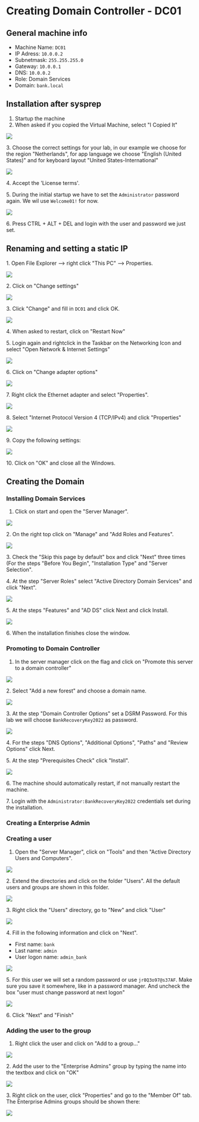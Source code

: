 # Creating Domain Controller - DC01

## General machine info

* Machine Name: `DC01`
* IP Adress: `10.0.0.2`
* Subnetmask: `255.255.255.0`
* Gateway: `10.0.0.1`
* DNS: `10.0.0.2`
* Role: Domain Services
* Domain: `bank.local`

## Installation after sysprep

1. Startup the machine
2. When asked if you copied the Virtual Machine, select "I Copied It"

![](<../../.gitbook/assets/afbeelding (103) (1) (2) (3).png>)

3\. Choose the correct settings for your lab, in our example we choose for the region "Netherlands", for app language we choose "English (United States)" and for keyboard layout "United States-International"

![](<../../.gitbook/assets/afbeelding (1) (1) (1) (2) (2).png>)

4\. Accept the 'License terms'.

5\. During the initial startup we have to set the `Administrator` password again. We wil use `Welcome01!` for now.

![](<../../.gitbook/assets/afbeelding (10).png>)

6\. Press CTRL + ALT + DEL and login with the user and password we just set.

## Renaming and setting a static IP

1\. Open File Explorer --> right click "This PC" --> Properties.

![](<../../.gitbook/assets/afbeelding (17) (1) (2) (7).png>)

2\. Click on "Change settings"

![](<../../.gitbook/assets/afbeelding (56).png>)

3\. Click "Change" and fill in `DC01` and click OK.

![](<../../.gitbook/assets/afbeelding (3) (1).png>)

4\. When asked to restart, click on "Restart Now"

5\. Login again and rightclick in the Taskbar on the Networking Icon and select "Open Network & Internet Settings"

![](<../../.gitbook/assets/afbeelding (109) (1).png>)

6\. Click on "Change adapter options"

![](<../../.gitbook/assets/afbeelding (20) (1) (1) (2).png>)

7\. Right click the Ethernet adapter and select "Properties".

![](<../../.gitbook/assets/afbeelding (102) (1) (2) (2).png>)

8\. Select "Internet Protocol Version 4 (TCP/IPv4) and click "Properties"

![](<../../.gitbook/assets/afbeelding (15).png>)

9\. Copy the following settings:

![](<../../.gitbook/assets/afbeelding (2) (1).png>)

10\. Click on "OK" and close all the Windows.

## Creating the Domain

### Installing Domain Services

1. Click on start and open the "Server Manager".

![](<../../.gitbook/assets/afbeelding (44) (1) (2) (3).png>)

2\. On the right top click on "Manage" and "Add Roles and Features".

![](<../../.gitbook/assets/afbeelding (81) (1) (1) (2).png>)

3\. Check the "Skip this page by default" box and click "Next" three times (For the steps "Before You Begin", "Installation Type" and "Server Selection".

4\. At the step "Server Roles" select "Active Directory Domain Services" and click "Next".

![](<../../.gitbook/assets/afbeelding (58).png>)

5\. At the steps "Features" and "AD DS" click Next and click Install.

![](<../../.gitbook/assets/afbeelding (71).png>)

6\. When the installation finishes close the window.

### Promoting to Domain Controller

1. In the server manager click on the flag and click on "Promote this server to a domain controller"

![](<../../.gitbook/assets/afbeelding (75).png>)

2\. Select "Add a new forest" and choose a domain name.

![](<../../.gitbook/assets/afbeelding (43).png>)

3\. At the step "Domain Controller Options" set a DSRM Password. For this lab we will choose `BankRecoveryKey2022` as password.

![](<../../.gitbook/assets/afbeelding (41).png>)

4\. For the steps "DNS Options", "Additional Options", "Paths" and "Review Options" click Next.

5\. At the step "Prerequisites Check" click "Install".

![](<../../.gitbook/assets/afbeelding (23).png>)

6\. The machine should automatically restart, if not manually restart the machine.

7\. Login with the `Administrator:BankRecoveryKey2022` credentials set during the installation.

### Creating a Enterprise Admin

### Creating a user

1. Open the "Server Manager", click on "Tools" and then "Active Directory Users and Computers".

![](<../../.gitbook/assets/afbeelding (52) (1) (1) (2).png>)

2\. Extend the directories and click on the folder "Users". All the default users and groups are shown in this folder.

![](<../../.gitbook/assets/afbeelding (14).png>)

3\. Right click the "Users" directory, go to "New" and click "User"

![](<../../.gitbook/assets/afbeelding (50).png>)

4\. Fill in the following information and click on "Next".

* First name: `bank`
* Last name: `admin`
* User logon name: `admin_bank`

![](<../../.gitbook/assets/afbeelding (35).png>)

5\. For this user we will set a random password or use `jr8Q3o97@s37AF`. Make sure you save it somewhere, like in a password manager. And uncheck the box "user must change password at next logon"

![](<../../.gitbook/assets/afbeelding (80).png>)

6\. Click "Next" and "Finish"

### Adding the user to the group

1. Right click the user and click on "Add to a group..."

![](<../../.gitbook/assets/afbeelding (86).png>)

2\. Add the user to the "Enterprise Admins" group by typing the name into the textbox and click on "OK"

![](<../../.gitbook/assets/afbeelding (74).png>)

3\. Right click on the user, click "Properties" and go to the "Member Of" tab. The Enterprise Admins groups should be shown there:

![](<../../.gitbook/assets/afbeelding (69).png>)
